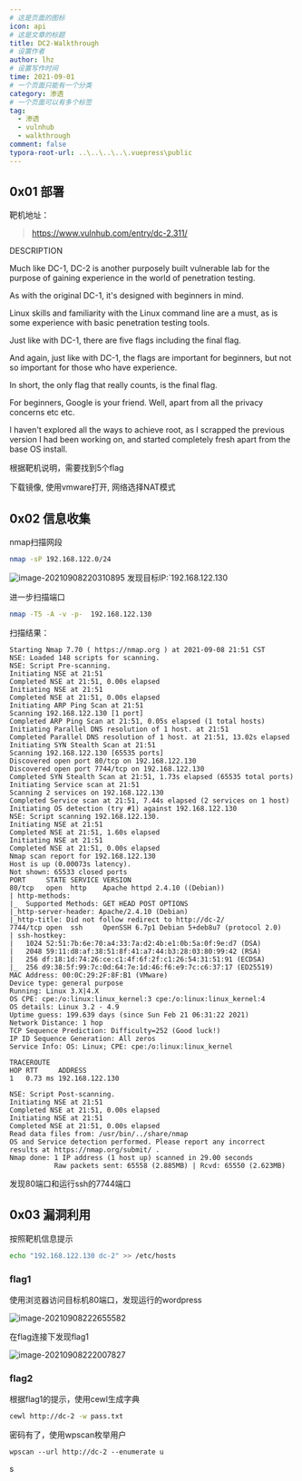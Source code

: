 ```yaml
---
# 这是页面的图标
icon: api
# 这是文章的标题
title: DC2-Walkthrough
# 设置作者
author: lhz
# 设置写作时间
time: 2021-09-01
# 一个页面只能有一个分类
category: 渗透
# 一个页面可以有多个标签
tag:
  - 渗透
  - vulnhub
  - walkthrough
comment: false
typora-root-url: ..\..\..\..\.vuepress\public
---
```


## 0x01 部署

靶机地址：

><https://www.vulnhub.com/entry/dc-2,311/>

DESCRIPTION

Much like DC-1, DC-2 is another purposely built vulnerable lab for the purpose of gaining experience in the world of penetration testing.

As with the original DC-1, it's designed with beginners in mind.

Linux skills and familiarity with the Linux command line are a must, as is some experience with basic penetration testing tools.

Just like with DC-1, there are five flags including the final flag.

And again, just like with DC-1, the flags are important for beginners, but not so important for those who have experience.

In short, the only flag that really counts, is the final flag.

For beginners, Google is your friend. Well, apart from all the privacy concerns etc etc.

I haven't explored all the ways to achieve root, as I scrapped the previous version I had been working on, and started completely fresh apart from the base OS install.

根据靶机说明，需要找到5个flag

下载镜像, 使用vmware打开, 网络选择NAT模式

## 0x02 信息收集
nmap扫描网段
```bash
nmap -sP 192.168.122.0/24
```
![image-20210908220310895](/C:/Users/liuzh/AppData/Roaming/Typora/typora-user-images/image-20210908220310895.png)
发现目标IP:`192.168.122.130

进一步扫描端口
```bash
nmap -T5 -A -v -p-  192.168.122.130
```
扫描结果：
```
Starting Nmap 7.70 ( https://nmap.org ) at 2021-09-08 21:51 CST
NSE: Loaded 148 scripts for scanning.
NSE: Script Pre-scanning.
Initiating NSE at 21:51
Completed NSE at 21:51, 0.00s elapsed
Initiating NSE at 21:51
Completed NSE at 21:51, 0.00s elapsed
Initiating ARP Ping Scan at 21:51
Scanning 192.168.122.130 [1 port]
Completed ARP Ping Scan at 21:51, 0.05s elapsed (1 total hosts)
Initiating Parallel DNS resolution of 1 host. at 21:51
Completed Parallel DNS resolution of 1 host. at 21:51, 13.02s elapsed
Initiating SYN Stealth Scan at 21:51
Scanning 192.168.122.130 [65535 ports]
Discovered open port 80/tcp on 192.168.122.130
Discovered open port 7744/tcp on 192.168.122.130
Completed SYN Stealth Scan at 21:51, 1.73s elapsed (65535 total ports)
Initiating Service scan at 21:51
Scanning 2 services on 192.168.122.130
Completed Service scan at 21:51, 7.44s elapsed (2 services on 1 host)
Initiating OS detection (try #1) against 192.168.122.130
NSE: Script scanning 192.168.122.130.
Initiating NSE at 21:51
Completed NSE at 21:51, 1.60s elapsed
Initiating NSE at 21:51
Completed NSE at 21:51, 0.00s elapsed
Nmap scan report for 192.168.122.130
Host is up (0.00073s latency).
Not shown: 65533 closed ports
PORT     STATE SERVICE VERSION
80/tcp   open  http    Apache httpd 2.4.10 ((Debian))
| http-methods: 
|_  Supported Methods: GET HEAD POST OPTIONS
|_http-server-header: Apache/2.4.10 (Debian)
|_http-title: Did not follow redirect to http://dc-2/
7744/tcp open  ssh     OpenSSH 6.7p1 Debian 5+deb8u7 (protocol 2.0)
| ssh-hostkey: 
|   1024 52:51:7b:6e:70:a4:33:7a:d2:4b:e1:0b:5a:0f:9e:d7 (DSA)
|   2048 59:11:d8:af:38:51:8f:41:a7:44:b3:28:03:80:99:42 (RSA)
|   256 df:18:1d:74:26:ce:c1:4f:6f:2f:c1:26:54:31:51:91 (ECDSA)
|_  256 d9:38:5f:99:7c:0d:64:7e:1d:46:f6:e9:7c:c6:37:17 (ED25519)
MAC Address: 00:0C:29:2F:8F:B1 (VMware)
Device type: general purpose
Running: Linux 3.X|4.X
OS CPE: cpe:/o:linux:linux_kernel:3 cpe:/o:linux:linux_kernel:4
OS details: Linux 3.2 - 4.9
Uptime guess: 199.639 days (since Sun Feb 21 06:31:22 2021)
Network Distance: 1 hop
TCP Sequence Prediction: Difficulty=252 (Good luck!)
IP ID Sequence Generation: All zeros
Service Info: OS: Linux; CPE: cpe:/o:linux:linux_kernel

TRACEROUTE
HOP RTT     ADDRESS
1   0.73 ms 192.168.122.130

NSE: Script Post-scanning.
Initiating NSE at 21:51
Completed NSE at 21:51, 0.00s elapsed
Initiating NSE at 21:51
Completed NSE at 21:51, 0.00s elapsed
Read data files from: /usr/bin/../share/nmap
OS and Service detection performed. Please report any incorrect results at https://nmap.org/submit/ .
Nmap done: 1 IP address (1 host up) scanned in 29.00 seconds
           Raw packets sent: 65558 (2.885MB) | Rcvd: 65550 (2.623MB)
```

发现80端口和运行ssh的7744端口

## 0x03 漏洞利用

按照靶机信息提示

```bash
echo "192.168.122.130 dc-2" >> /etc/hosts
```

### flag1

使用浏览器访问目标机80端口，发现运行的wordpress

![image-20210908222655582](/C:/Users/liuzh/AppData/Roaming/Typora/typora-user-images/image-20210908222655582.png)

在flag连接下发现flag1

![image-20210908222007827](/C:/Users/liuzh/AppData/Roaming/Typora/typora-user-images/image-20210908222007827.png)

### flag2

根据flag1的提示，使用cewl生成字典

```bash
cewl http://dc-2 -w pass.txt
```

密码有了，使用wpscan枚举用户

```
wpscan --url http://dc-2 --enumerate u
```

s
